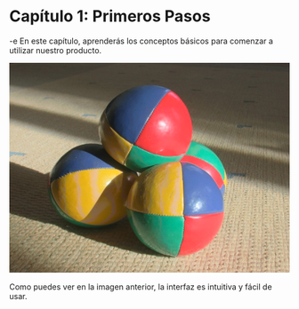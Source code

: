 # Capítulo 1: Primeros Pasos
-e En este capítulo, aprenderás los conceptos básicos para comenzar a utilizar nuestro producto.

![Imagen de Ejemplo](./images/example_image.jpg)

Como puedes ver en la imagen anterior, la interfaz es intuitiva y fácil de usar.
